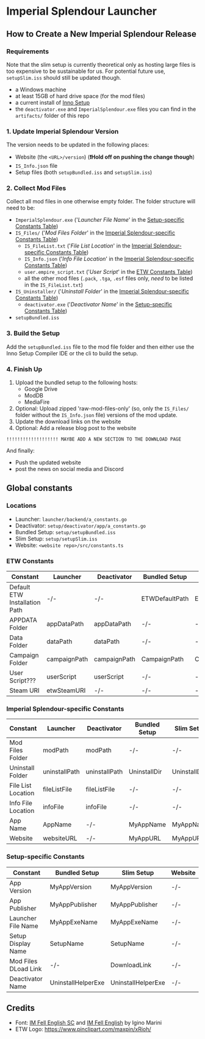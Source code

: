 # Imperial Splendour Launcher

## How to Create a New Imperial Splendour Release

### Requirements

Note that the slim setup is currently theoretical only as hosting large files is too expensive to be sustainable for us. For potential future use, `setupSlim.iss` should still be updated though.

* a Windows machine
* at least 15GB of hard drive space (for the mod files)
* a current install of [Inno Setup](https://jrsoftware.org/isinfo.php)
* the `deactivator.exe` and `ImperialSplendour.exe` files you can find in the `artifacts/` folder of this repo

### 1. Update Imperial Splendour Version

The version needs to be updated in the following places:
* Website (the `<URL>/version`) (**❗️Hold off on pushing the change though**)
* `IS_Info.json` file
* Setup files (both `setupBundled.iss` and `setupSlim.iss`)

### 2. Collect Mod Files

Collect all mod files in one otherwise empty folder. The folder structure will need to be:
* `ImperialSplendour.exe` ('_Launcher File Name_' in the [Setup-specific Constants Table](#setup-specific-constants))
* `IS_Files/` ('_Mod Files Folder_' in the [Imperial Splendour-specific Constants Table](#imperial-splendour-specific-constants))
  * `IS_FileList.txt` ('_File List Location_' in the [Imperial Splendour-specific Constants Table](#imperial-splendour-specific-constants))
  * `IS_Info.json` ('_Info File Location_' in the [Imperial Splendour-specific Constants Table](#imperial-splendour-specific-constants))
  * `user.empire_script.txt` ('_User Script_' in the [ETW Constants Table](#etw-constants))
  * all the other mod files (`.pack`, `.tga`, `.esf` files only, *need* to be listed in the `IS_FileList.txt`)
* `IS_Uninstaller/` ('_Uninstall Folder_' in the [Imperial Splendour-specific Constants Table](#imperial-splendour-specific-constants))
  * `deactivator.exe` ('_Deactivator Name_' in the [Setup-specific Constants Table](#setup-specific-constants))
* `setupBundled.iss`

### 3. Build the Setup

Add the `setupBundled.iss` file to the mod file folder and then either use the Inno Setup Compiler IDE or the cli to build the setup.


### 4. Finish Up
1. Upload the bundled setup to the following hosts:
    * Google Drive
    * ModDB
    * MediaFire
2. Optional: Upload zipped 'raw-mod-files-only' (so, only the `IS_Files/` folder without the `IS_Info.json` file) versions of the mod update.
3. Update the download links on the website
4. Optional: Add a release blog post to the website

```
!!!!!!!!!!!!!!!!!!! MAYBE ADD A NEW SECTION TO THE DOWNLOAD PAGE
```

And finally:
* Push the updated website
* post the news on social media and Discord



## Global constants

### Locations

* Launcher: `launcher/backend/a_constants.go`
* Deactivator: `setup/deactivator/app/a_constants.go`
* Bundled Setup: `setup/setupBundled.iss`
* Slim Setup: `setup/setupSlim.iss`
* Website: `<website repo>/src/constants.ts`

### ETW Constants
| Constant                      | Launcher     | Deactivator  | Bundled Setup  | Slim Setup     | Website |
|-------------------------------|--------------|--------------|----------------|----------------|---------|
| Default ETW Installation Path | -/-          | -/-          | ETWDefaultPath | ETWDefaultPath | -/-     |
| APPDATA Folder                | appDataPath  | appDataPath  | -/-            | -/-            | -/-     |
| Data Folder                   | dataPath     | dataPath     | -/-            | -/-            | -/-     |
| Campaign Folder               | campaignPath | campaignPath | CampaignPath   | CampaignPath   | -/-     |
| User Script???                | userScript   | userScript   | -/-            | -/-            | -/-     |
| Steam URI                     | etwSteamURI  | -/-          | -/-            | -/-            | -/-     |



### Imperial Splendour-specific Constants

| Constant                  | Launcher      | Deactivator   | Bundled Setup      | Slim Setup         | Website |
|---------------------------|---------------|---------------|--------------------|--------------------|---------|
| Mod Files Folder          | modPath       | modPath       | -/-                | -/-                | -/-     |
| Uninstall Folder          | uninstallPath | uninstallPath | UninstallDir       | UninstallDir       | -/-     |
| File List Location        | fileListFile  | fileListFile  | -/-                | -/-                | -/-     |
| Info File Location        | infoFile      | infoFile      | -/-                | -/-                | -/-     |
| App Name                  | AppName       | -/-           | MyAppName          | MyAppName          | -/-     |
| Website                   | websiteURL    | -/-           | MyAppURL           | MyAppURL           | -/-     |

### Setup-specific Constants

| Constant             | Bundled Setup  | Slim Setup     | Website |
|----------------------|----------------|----------------|---------|
| App Version                | MyAppVersion       | MyAppVersion       | -/-     |
| App Publisher        | MyAppPublisher | MyAppPublisher | -/-     |
| Launcher File Name   | MyAppExeName   | MyAppExeName   | -/-     |
| Setup Display Name   | SetupName      | SetupName      | -/-     |
| Mod Files DLoad Link | -/-            | DownloadLink   | -/-     |
| Deactivator Name | UninstallHelperExe | UninstallHelperExe | -/-     |





## Credits
* Font: [IM Fell English SC](https://fonts.google.com/specimen/IM+Fell+English+SC) and [IM Fell English](https://fonts.google.com/specimen/IM+Fell+English) by Igino Marini
* ETW Logo: https://www.pinclipart.com/maxpin/xRioh/